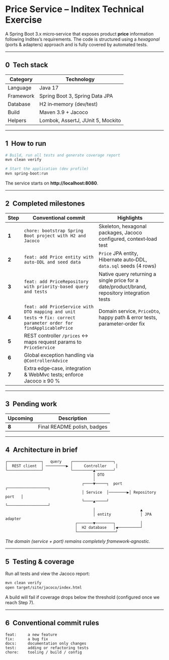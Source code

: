 # Price Service – Inditex Technical Exercise

A Spring Boot 3.x micro‑service that exposes product **price** information following Inditex’s requirements. The code is structured using a *hexagonal* (ports & adapters) approach and is fully covered by automated tests.

---
## 0  Tech stack
| Category | Technology |
|----------|------------|
| Language | Java 17 |
| Framework | Spring Boot 3, Spring Data JPA |
| Database | H2 in‑memory (dev/test) |
| Build | Maven 3.9 + Jacoco |
| Helpers | Lombok, AssertJ, JUnit 5, Mockito |

---
## 1  How to run
```bash
# Build, run all tests and generate coverage report
mvn clean verify

# Start the application (dev profile)
mvn spring-boot:run
```
The service starts on **http://localhost:8080**.

---
## 2  Completed milestones
| Step | Conventional commit | Highlights |
|------|---------------------|------------|
| **1** | `chore: bootstrap Spring Boot project with H2 and Jacoco` | Skeleton, hexagonal packages, Jacoco configured, context‑load test |
| **2** | `feat: add Price entity with auto‑DDL and seed data` | `Price` JPA entity, Hibernate auto‑DDL, `data.sql` seeds (4 rows) |
| **3** | `feat: add PriceRepository with priority-based query and tests` | Native query returning a single price for a date/product/brand, repository integration tests |
| **4** | `feat: add PriceService with DTO mapping and unit tests` → `fix: correct parameter order for findApplicablePrice` | Domain service, `PriceDto`, happy path & error tests, parameter‑order fix |
| **5** | REST controller `/prices` ↔︎ maps request params to `PriceService` |
| **6** | Global exception handling via `@ControllerAdvice` |
| **7** | Extra edge‑case, integration & WebMvc tests; enforce Jacoco ≥ 90 % |
---
## 3  Pending work
| Upcoming | Description |
|----------|-------------|
| **8** | Final README polish, badges|

---
## 4  Architecture in brief
```
┌───────────────┐   query    ┌──────────────────┐
│  REST client  │ ─────────▶ │     Controller    │
└───────────────┘            └─────────▲────────┘
                                       │ DTO
                                       │
                                  ┌────▼─────┐  port   ┌──────────────────┐
                                  │ Service  │────────▶│ Repository port   │
                                  └────▲─────┘         └──────────────────┘
                                       │                    ▲
                                       │ entity             │ JPA adapter
                               ┌───────▼────────┐           │
                               │  H2 database   │◀──────────┘
                               └─────────────────┘
```
*The domain (service + port) remains completely framework‑agnostic.*

---
## 5  Testing & coverage
Run all tests and view the Jacoco report:
```bash
mvn clean verify
open target/site/jacoco/index.html
```
A build will fail if coverage drops below the threshold (configured once we reach Step 7).

---
## 6  Conventional commit rules
```text
feat:     a new feature
fix:      a bug fix
docs:     documentation only changes
test:     adding or refactoring tests
chore:    tooling / build / config
```